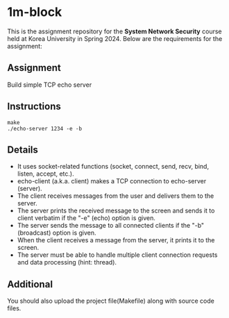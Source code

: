 # 1m-block
This is the assignment repository for the **System Network Security** course held at Korea University in Spring 2024. Below are the requirements for the assignment:

## Assignment
Build simple TCP echo server

## Instructions
```
make
./echo-server 1234 -e -b
```

## Details
- It uses socket-related functions (socket, connect, send, recv, bind, listen, accept, etc.).
- echo-client (a.k.a. client) makes a TCP connection to echo-server (server).
- The client receives messages from the user and delivers them to the server.
- The server prints the received message to the screen and sends it to client verbatim if the "-e" (echo) option is given.
- The server sends the message to all connected clients if the "-b" (broadcast) option is given.
- When the client receives a message from the server, it prints it to the screen.
- The server must be able to handle multiple client connection requests and data processing (hint: thread).

## Additional
You should also upload the project file(Makefile) along with source code files.